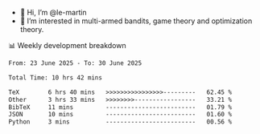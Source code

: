 - 👋 Hi, I’m @le-martin
- 👀 I’m interested in multi-armed bandits, game theory and optimization theory.
<!---- 💞️ I’m looking to collaborate on ...
- 📫 How to reach me ...-->

<!---
Tutorial for using WakaTime stats in GitHub profile: https://github.com/athul/waka-readme
-->

📊 Weekly development breakdown
<!--START_SECTION:waka-->

```txt
From: 23 June 2025 - To: 30 June 2025

Total Time: 10 hrs 42 mins

TeX        6 hrs 40 mins   >>>>>>>>>>>>>>>>---------   62.45 %
Other      3 hrs 33 mins   >>>>>>>>-----------------   33.21 %
BibTeX     11 mins         -------------------------   01.79 %
JSON       10 mins         -------------------------   01.60 %
Python     3 mins          -------------------------   00.56 %
```

<!--END_SECTION:waka-->

<!---
le-martin/le-martin is a ✨ special ✨ repository because its `README.md` (this file) appears on your GitHub profile.
You can click the Preview link to take a look at your changes.
--->
